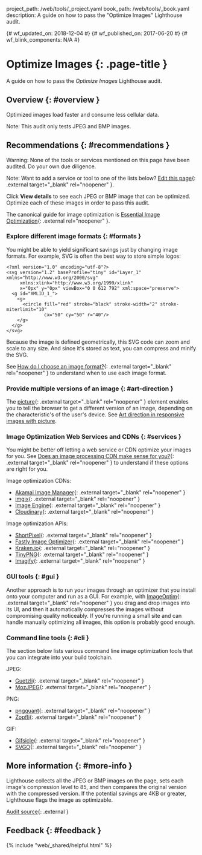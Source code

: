 project_path: /web/tools/_project.yaml
book_path: /web/tools/_book.yaml
description: A guide on how to pass the "Optimize Images" Lighthouse audit.

{# wf_updated_on: 2018-12-04 #}
{# wf_published_on: 2017-06-20 #}
{# wf_blink_components: N/A #}

[edit]: https://github.com/google/WebFundamentals/edit/master/src/content/en/tools/lighthouse/audits/optimize-images.md

# Optimize Images  {: .page-title }

A guide on how to pass the *Optimize Images* Lighthouse audit.

## Overview {: #overview }

Optimized images load faster and consume less cellular data.

Note: This audit only tests JPEG and BMP images.

## Recommendations {: #recommendations }

Warning: None of the tools or services mentioned on this page have been audited.
Do your own due diligence.

Note: Want to add a service or tool to one of the lists below? [Edit this page][edit]{: .external target="_blank" rel="noopener" }.

Click **View details** to see each JPEG or BMP image that can be optimized.
Optimize each of these images in order to pass this audit.

[EIO]: https://images.guide/

The canonical guide for image optimization is [Essential Image Optimization][EIO]{: .external rel="noopener" }.

### Explore different image formats {: #formats }

You might be able to yield significant savings just by changing image formats.
For example, SVG is often the best way to store simple logos:

    <?xml version="1.0" encoding="utf-8"?>
    <svg version="1.2" baseProfile="tiny" id="Layer_1" xmlns="http://www.w3.org/2000/svg"
         xmlns:xlink="http://www.w3.org/1999/xlink"
         x="0px" y="0px" viewBox="0 0 612 792" xml:space="preserve">
      <g id="XMLID_1_">
        <g>
          <circle fill="red" stroke="black" stroke-width="2" stroke-miterlimit="10"
                  cx="50" cy="50" r="40"/>
        </g>
      </g>
    </svg>

Because the image is defined geometrically, this SVG code can zoom and scale to any size.
And since it's stored as text, you can compress and minify the SVG.

[format]: https://images.guide/#choosing-an-image-format

See [How do I choose an image format?][format]{: .external target="_blank" rel="noopener" }
to understand when to use each image format.

### Provide multiple versions of an image {: #art-direction }

[picture]: https://developer.mozilla.org/en-US/docs/Web/HTML/Element/picture
[pete]: /web/fundamentals/design-and-ux/responsive/images#art_direction_in_responsive_images_with_picture

The [picture][picture]{: .external target="_blank" rel="noopener" } element enables you to tell
the browser to get a different version of an image, depending on the characteristic's
of the user's device. See [Art direction in responsive images with picture][pete].

### Image Optimization Web Services and CDNs {: #services }

[CDN]: https://images.guide/#image-processing-cdns

You might be better off letting a web service or CDN optimize your images for you.
See [Does an image processing CDN make sense for you?][CDN]{: .external target="_blank" rel="noopener" }
to understand if these options are right for you.

Image optimization CDNs:

* [Akamai Image Manager](https://www.akamai.com/us/en/products/web-performance/image-manager.jsp){: .external target="_blank" rel="noopener" }
* [imgix](https://www.imgix.com/){: .external target="_blank" rel="noopener" }
* [Image Engine](https://imageengine.io/){: .external target="_blank" rel="noopener" }
* [Cloudinary](https://cloudinary.com/){: .external target="_blank" rel="noopener" }

Image optimization APIs:

* [ShortPixel](https://shortpixel.com/){: .external target="_blank" rel="noopener" }
* [Fastly Image Optimizer](https://docs.fastly.com/api/imageopto/){: .external target="_blank" rel="noopener" }
* [Kraken.io](https://kraken.io/){: .external target="_blank" rel="noopener" }
* [TinyPNG](https://tinypng.com/){: .external target="_blank" rel="noopener" }
* [Imagify](https://imagify.io/){: .external target="_blank" rel="noopener" }

### GUI tools {: #gui }

Another approach is to run your images through an optimizer that you install onto your
computer and run as a GUI. For example, with [ImageOptim](https://imageoptim.com/mac){: .external target="_blank" rel="noopener" }
you drag and drop images into its UI, and then it automatically compresses the images
without compromising quality noticeably. If you're running a small site and can handle manually
optimizing all images, this option is probably good enough.

### Command line tools {: #cli }

The section below lists various command line image optimization tools that you can integrate into
your build toolchain.

JPEG:

* [Guetzli](https://github.com/google/guetzli){: .external target="_blank" rel="noopener" }
* [MozJPEG](https://github.com/mozilla/mozjpeg){: .external target="_blank" rel="noopener" }

PNG:

* [pngquant](https://pngquant.org/){: .external target="_blank" rel="noopener" }
* [Zopfli](https://github.com/google/zopfli){: .external target="_blank" rel="noopener" }

GIF:

* [Gifsicle](http://www.lcdf.org/gifsicle/){: .external target="_blank" rel="noopener" }
* [SVGO](https://github.com/svg/svgo){: .external target="_blank" rel="noopener" }

## More information {: #more-info }

Lighthouse collects all the JPEG or BMP images on the page, sets each image's compression
level to 85, and then compares the original version with the compressed
version. If the potential savings are 4KB or greater, Lighthouse flags the
image as optimizable.

[Audit source][src]{: .external }

[src]: https://github.com/GoogleChrome/lighthouse/blob/master/lighthouse-core/audits/byte-efficiency/uses-optimized-images.js

## Feedback {: #feedback }

{% include "web/_shared/helpful.html" %}
